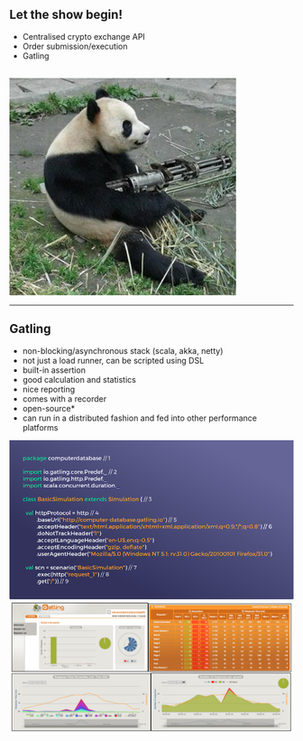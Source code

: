 <!--note
- Now we are armed with the knowledge, lets take a look at what we will be focusing on for the rest of the talk

- I was contact by a crypto exchange to help them performance test their API. Particularly focusing on their order submission and execution flow to ensure as many orders get captured as possible across multiple regions at the same time.

- They were pretty easy on the load testing tool I get to use, and having to have performed some performance testing in the past I decided to go with Gatling.

-->
## Let the show begin!

- Centralised crypto exchange API
- Order submission/execution
- Gatling

<br />
<img class="" src="../static/images/panda-gatling.png" alt="Panda holding a gatling gun" />

---
<!-- note
- Gatling offers a couple benefits over other load testing tools. First of all its asynchronous and built on top of akka and netty which means you can deliver huge amount of load on a single instance.

- Its also not just a load runner, it has its own DSL built on scala, so you can have custom scenarios based on different use cases. It also has built in assertion so you can perform validation on your response.

- Gatling has great reporting features as you can see below and excellent calculations and statistics for you to drill into the nitty gritty of your performance results.

- While it doesn't apply to API testing, gatling does comes with a recorder so if you are unfamiliar with scala you can literally use it and click through interactions to perform UI tests. 

- Most importantly its open source and widely used within the industry, you are able to run it in a distribute fashion and scale it however you like
-->
## Gatling

- non-blocking/asynchronous stack (scala, akka, netty)
- not just a load runner, can be scripted using DSL
- built-in assertion
- good calculation and statistics
- nice reporting 
- comes with a recorder
- open-source*
- can run in a distributed fashion and fed into other performance platforms

<div class="grid">
    <div class="column">
        <img src="../static/images/gatling-script.png" alt="gatling scripting"/>
    </div>
    <div class="column">
        <img src="../static/images/gatling-report.png" alt="gatling report"/>
    </div>
</div>

